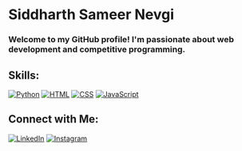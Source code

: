 <h1>Siddharth Sameer Nevgi</h1>
<h3>Welcome to my GitHub profile! I'm passionate about web development and competitive programming.</h3>

## Skills:
[![Python](https://img.icons8.com/color/48/000000/python--v1.png)](https://www.python.org) 
[![HTML](https://img.icons8.com/color/48/000000/html-5.png)](https://developer.mozilla.org/en-US/docs/Web/HTML) 
[![CSS](https://img.icons8.com/color/48/000000/css3.png)](https://developer.mozilla.org/en-US/docs/Web/CSS) 
[![JavaScript](https://img.icons8.com/color/48/000000/javascript.png)](https://developer.mozilla.org/en-US/docs/Web/JavaScript)

## Connect with Me:
[![LinkedIn](https://img.icons8.com/color/48/000000/linkedin.png)](https://www.linkedin.com/in/siddharth-sameer-nevgi/) [![Instagram](https://img.icons8.com/color/48/000000/instagram-new.png)](https://www.instagram.com/sid_nevgi/)






